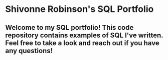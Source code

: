 # Shivonne Robinson's SQL Portfolio

## Welcome to my SQL portfolio! This code repository contains examples of SQL I've written. Feel free to take a look and reach out if you have any questions!
